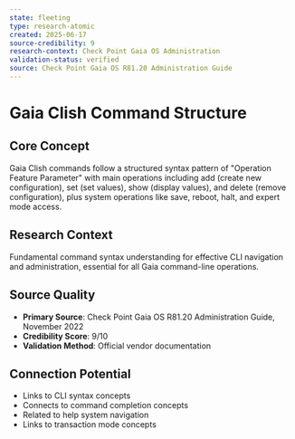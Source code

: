 ```yaml
---
state: fleeting
type: research-atomic
created: 2025-06-17
source-credibility: 9
research-context: Check Point Gaia OS Administration
validation-status: verified
source: Check Point Gaia OS R81.20 Administration Guide
---
```


# Gaia Clish Command Structure

## Core Concept
Gaia Clish commands follow a structured syntax pattern of "Operation Feature Parameter" with main operations including add (create new configuration), set (set values), show (display values), and delete (remove configuration), plus system operations like save, reboot, halt, and expert mode access.

## Research Context
Fundamental command syntax understanding for effective CLI navigation and administration, essential for all Gaia command-line operations.

## Source Quality
- **Primary Source**: Check Point Gaia OS R81.20 Administration Guide, November 2022
- **Credibility Score**: 9/10
- **Validation Method**: Official vendor documentation

## Connection Potential
- Links to CLI syntax concepts
- Connects to command completion concepts
- Related to help system navigation
- Links to transaction mode concepts